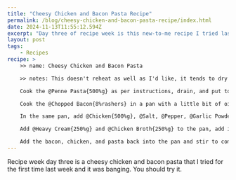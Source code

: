 ```yaml
---
title: "Cheesy Chicken and Bacon Pasta Recipe"
permalink: /blog/cheesy-chicken-and-bacon-pasta-recipe/index.html
date: 2024-11-13T11:55:12.594Z
excerpt: "Day three of recipe week is this new-to-me recipe I tried last week"
layout: post
tags:
    - Recipes
recipe: >
    >> name: Cheesy Chicken and Bacon Pasta

    >> notes: This doesn't reheat as well as I'd like, it tends to dry out more than other pasta dishes. | This is easily enough for 4 people so halve the quantities if it's just for two people.

    Cook the @Penne Pasta{500%g} as per instructions, drain, and put to one side.

    Cook the @Chopped Bacon{8%rashers} in a pan with a little bit of oil until crispy, set aside.

    In the same pan, add @Chicken{500%g}, @Salt, @Pepper, @Garlic Powder{}, and @Italian Seasoning{}, then cook until the chicken is cooked through and golden. Set aside.

    Add @Heavy Cream{250%g} and @Chicken Broth{250%g} to the pan, add in the @Parmesan{125%g} and stir on a low/medium heat for ~{5-10 minutes} until the sauce thickens. 

    Add the bacon, chicken, and pasta back into the pan and stir to combine.
---
```


Recipe week day three is a cheesy chicken and bacon pasta that I tried for the first time last week and it was banging. You should try it.